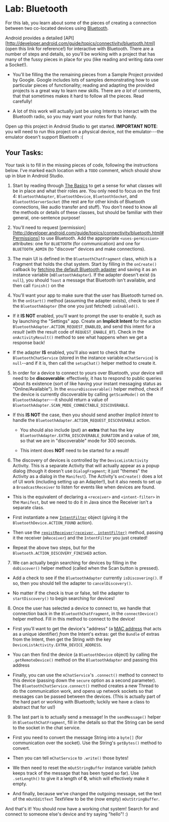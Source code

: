 # Lab: Bluetooth

For this lab, you learn about some of the pieces of creating a connection between two co-located devices using [Bluetooth](https://en.wikipedia.org/wiki/Bluetooth).

Android provides a detailed [API][http://developer.android.com/guide/topics/connectivity/bluetooth.html] (open this link for reference!) for interactive with Bluetooth. There are a number of steps and details, so you'll be working with a project that has many of the fussy pieces in place for you (like reading and writing data over a Socket!).

- You'll be filling the the remaining pieces from a Sample Project provided by Google. Google includes lots of samples demonstrating how to use particular pieces of functionality; reading and adapting the provided projects is a great way to learn new skills. There are _a lot_ of comments, that that sometimes makes it hard to follow all the pieces. Read carefully!

- A lot of this work will actually just be using Intents to interact with the Bluetooth radio, so you may want your notes for that handy.

Open up this project in Android Studio to get started. **IMPORTANT NOTE**: you will need to run this project on a physical device, not the emulator---the emulator doesn't support Bluetooth :(

## Your Tasks:
Your task is to fill in the missing pieces of code, following the instructions below. I've marked each location with a `TODO` comment, which should show up in blue in Android Studio.

1. Start by reading through [The Basics](http://developer.android.com/guide/topics/connectivity/bluetooth.html#TheBasics) to get a sense for what classes will be in place and what their roles are. You only need to focus on the first 4: `BluetoothAdapter`, `BluetoothDevice`, `BluetoothSocket`, and `BluetoothServerSocket` (the rest are for other kinds of Bluetooth connections, like audio transfer and stuff). You don't need to know all the methods or details of these classes, but should be familiar with their general, one-sentence purpose!

2. You'll need to request [permission][http://developer.android.com/guide/topics/connectivity/bluetooth.html#Permissions] to use Bluetooth. Add the appropriate `<uses-permission>` attributes: one for `BLUETOOTH` (for communication) and one for `BLUETOOTH_ADMIN` (to "discover" devices and make connections).

3. The main UI is defined in the `BluetoothChatFragment` class, which is a Fragment that holds the chat system. Start by filling in the `onCreate()` callback by <a href="http://developer.android.com/reference/android/bluetooth/BluetoothAdapter.html#getDefaultAdapter()">fetching the default Bluetooth adapter</a> and saving it as an instance variable (`mBluetoothAdapter`). If the adapter doesn't exist (is `null`), you should `Toast` a message that Bluetooth isn't available, and then call `finish()` on the

4. You'll want your app to make sure that the user has Bluetooth turned on. In the `onStart()` method (assuming the adapter exists), check to see if the `BluetoothAdapter` (the one you just fetched) `isEnabled()`.

  - If it **IS NOT** enabled, you'll want to prompt the user to enable it, such as by launching the "Settings" app. Create an **Implicit Intent** for the action `BluetoothAdapter.ACTION_REQUEST_ENABLED`, and send this intent for a _result_ (with the result code of `REQUEST_ENABLE_BT`). Check in the `onActivityResult()` method to see what happens when we get a response back!

  - If the adapter **IS** enabled, you'll also want to check that the `BluetoothChatService` (stored in the instance variable `mChatService`) is `null`--and if it is, then call the `setupChat()` helper method to create it.

5. In order for a device to connect to yours over Bluetooth, your device will need to be **discoverable**: effectively, it has to respond to public queries about its existence (sort of like having your instant messaging status as "Online/Available"). In the `ensureDiscoverable()` helper method, check if the device is currently discoverable by calling `getScanMode()` on the `BluetoothAdapter`---it should return a value of `BluetoothAdapter.SCAN_MODE_CONNECTABLE_DISCOVERABLE`.

  - If this **IS NOT** the case, then you should send another _Implicit Intent_ to handle the `BluetoothAdapter.ACTION_REQUEST_DISCOVERABLE` action.

    - You should also include (put) an **extra** that has the key `BluetoothAdapter.EXTRA_DISCOVERABLE_DURATION` and a value of `300`, so that we are in "discoverable" mode for 300 seconds.

    - This intent does **NOT** need to be started for a result!

6. The discovery of devices is controlled by the `DeviceListActivity` Activity. This is a separate Activity that will actually appear as a popup dialog (though it doesn't use `DialogFragment`; it just "themes" the Activity as a dialog in the `Manifest`). The Activity's `onCreate()` does a lot of UI work (including setting up an Adapter!), but it also needs to set up a `BroadcastReceiver` to listen for events like when devices are found.

  - This is the equivalent of declaring a `<receiver>` and `<intent-filter>` in the `Manifest`, but we need to do it in Java since the Receiver isn't a separate class.

  - First instantiate a new <a href="http://developer.android.com/reference/android/content/IntentFilter.html#IntentFilter(java.lang.String)">`IntentFilter`</a> object (giving it the `BluetoothDevice.ACTION_FOUND` action).

  - Then use the <a href="http://developer.android.com/reference/android/content/Context.html#registerReceiver(android.content.BroadcastReceiver, android.content.IntentFilter)">`registReceiver(receiver, intentFilter)`</a> method, passing it the receiver (`mReceiver`) and the `IntentFilter` you just created!

  - Repeat the above two steps, but for the `Bluetooth.ACTION_DISCOVERY_FINISHED` action.

7. We can actually begin searching for devices by filling in the `doDiscover()` helper method (called when the Scan button is pressed).

  - Add a check to see if the `BluetoothAdapter` currently `isDiscovering()`. If so, then you should tell the adapter to `cancelDiscovery()`.

  - No matter if the check is true or false, tell the adapter to `startDiscovery()` to begin searching for devices!

8. Once the user has selected a device to connect to, we handle that connection back in the `BluetoothChatFragment`, in the `connectDevice()` helper method. Fill in this method to connect to the device!

  - First you'll want to get the device's "address" (a [MAC address](https://en.wikipedia.org/wiki/MAC_address) that acts as a unique identifier) _from_ the Intent's extras: get the `Bundle` of extras from the Intent, then get the String with the key `DeviceListActivity.EXTRA_DEVICE_ADDRESS`.

  - You can then find the device (a `BluetoothDevice` object) by calling the `.getRemoteDevice()` method on the `BluetoothAdapter` and passing this address

  - Finally, you can use the `mChatService`'s `.connect()` method to connect to this device (passing down the `secure` option as a second parameter). The `BluetoothChatService.connect()` method creates a new Thread to do the communication work, and opens up network sockets so that messages can be passed between the devices. (This is actually part of the hard part or working with Bluetooth; luckily we have a class to abstract that for us!)

9. The last part is to actually send a message! In the `sendMessage()` helper in `BluetoothChatFragment`, fill in the details so that the String can be send to the socket in the chat service.

  - First you need to convert the message String into a `byte[]` (for communication over the socket). Use the String's `getBytes()` method to convert.

  - Then you can tell `mChatService` to `.write()` those bytes!

  - We then need to reset the `mOutStringBuffer` instance variable (which keeps track of the message that has been typed so far). Use `.setLength()` to give it a length of **0**, which will effectively make it empty.

  - And finally, because we've changed the outgoing message, set the text of the `mOutEditText` TextView to be the (now empty) `mOutStringBuffer`.

And that's it! You should now have a working chat system! Search for and connect to someone else's device and try saying "hello"! :)
